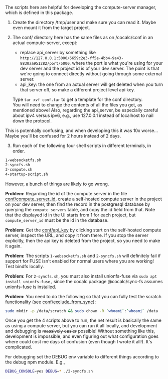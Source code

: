 The scripts here are helpful for developing the compute\-server manager, which is defined in this package.

1. Create the directory /tmp/user and make sure you can read it. Maybe even mount it from the target project.

2. The conf/ directory here has the same files as on /cocalc/conf in an actual compute\-server, except:
     - replace api_server by something like `http://127.0.0.1:5000/6659c2e3-ff5e-4bb4-9a43-8830aa951282/port/5000`, where the port is what you're using for your dev server and the project id is of your dev server. The point is that we're going to connect directly without going through some external server.
     - api_key: the one from an actual server will get deleted when you turn that server off, so make a different project level api key.

   Type `tar xvf conf.tar` to get a template for the conf directory.  
   You will need to change the contents of all the files you get, as 
   mentioned above!  Also, regarding the api_server, be especially careful
   about ipv4 versus ipv6, e.g., use 127.0.0.1 instead of localhost to
   nail down the protocol.

This is potentially confusing, and when developing this it was 10x worse... Maybe you'll be confused for 2 hours instead of 2 days.

3. Run each of the following four shell scripts in different terminals, in order.

```sh
1-websocketfs.sh
2-syncfs.sh
3-compute.sh
4-startup-script.sh
```

However, a bunch of things are likely to go wrong. 

**Problem:** Regarding the id of the compute server in the file [conf/compute\_server\_id](./conf/compute_server_id), create a self\-hosted compute server in the project on your dev server, then find the record in the postgresql database by querying the `compute_servers` table, and copy the id field from that.  Note that the displayed id in the UI starts from 1 for each project, but `compute_server_id` must be the id in the database.

**Problem:** Get the [conf/api_key](./conf/api_key) by clicking start on the self\-hosted compute server, inspect the URL, and copy it from there.  If you stop the server explicitly, then the api key is deleted from the project, so you need to make it again.

**Problem:** The scripts `1-websocketfs.sh` and `2-syncfs.sh` will definitely fail if support for FUSE isn't enabled for normal users where you are working! Test bindfs locally. 

**Problem:** For `2-syncfs.sh`, you must also install unionfs\-fuse via `sudo apt install unionfs-fuse,`  since the cocalc package @cocalc/sync\-fs assumes unionfs\-fuse is installed.   

**Problem:** You need to do the following so that you can fully test the scratch functionality \(see [conf/exclude_from_sync](./conf/exclude_from_sync)\):

```sh
sudo mkdir -p /data/scratch && sudo chown -R `whoami`:`whoami` /data
```

Once you get the 4 scripts above to run, the net result is basically the same as using a compute server, but you can run it all locally, and development and debugging is ~~massively easier~~ possible! Without something like this, development is impossible, and even figuring out what configuration goes where could cost me days of confusion \(even though I wrote it all!\). It's complicated.

For debugging set the DEBUG env variable to different things according to the debug npm module. E.g.,

```sh
DEBUG_CONSOLE=yes DEBUG=* ./2-syncfs.sh
```

